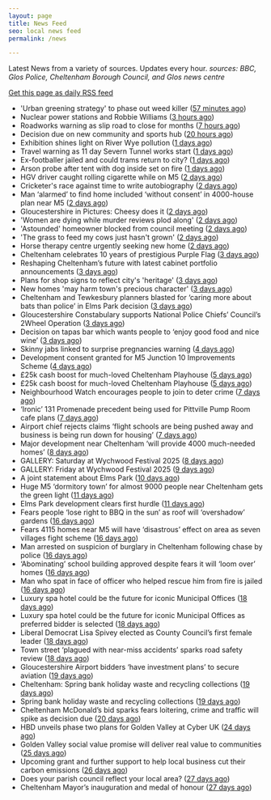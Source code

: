 ```yaml
---
layout: page
title: News Feed
seo: local news feed
permalink: /news

---
```


Latest News from a variety of sources. Updates every hour.
_sources: BBC, Glos Police, Cheltenham Borough Council, and Glos news centre_

[Get this page as daily RSS feed](/daily.rss)

<!-- news_marker starts -->
- 'Urban greening strategy' to phase out weed killer ([57 minutes ago](https://www.bbc.com/news/articles/c201jv8v311o))
- Nuclear power stations and Robbie Williams ([3 hours ago](https://www.bbc.com/news/articles/cy4ekkyej0ko))
- Roadworks warning as slip road to close for months ([7 hours ago](https://www.bbc.com/news/articles/c308j6d7ngno))
- Decision due on new community and sports hub ([20 hours ago](https://www.bbc.com/news/articles/cy4k5kv0v2go))
- Exhibition shines light on River Wye pollution ([1 days ago](https://www.bbc.com/news/articles/c62814zl1q5o))
- Travel warning as 11 day Severn Tunnel works start ([1 days ago](https://www.bbc.com/news/articles/c5yk6z54e2zo))
- Ex-footballer jailed and could trams return to city? ([1 days ago](https://www.bbc.com/news/articles/cre90yyq33yo))
- Arson probe after tent with dog inside set on fire ([1 days ago](https://www.bbc.com/news/articles/cj42gp7n744o))
- HGV driver caught rolling cigarette while on M5 ([2 days ago](https://www.bbc.com/news/articles/cx2ekrky144o))
- Cricketer's race against time to write autobiography ([2 days ago](https://www.bbc.com/news/articles/cy4ke8xw5j7o))
- Man ‘alarmed’ to find home included ‘without consent’ in 4000-house plan near M5 ([2 days ago](https://gloucesternewscentre.co.uk/man-alarmed-to-find-home-included-without-consent-in-4000-house-plan-near-m5/))
- Gloucestershire in Pictures: Cheesy does it ([2 days ago](https://www.bbc.com/news/articles/cj6rpwjk192o))
- 'Women are dying while murder reviews plod along' ([2 days ago](https://www.bbc.com/news/articles/cj3j7308r35o))
- 'Astounded' homeowner blocked from council meeting ([2 days ago](https://www.bbc.com/news/articles/c5y2zdd83deo))
- 'The grass to feed my cows just hasn't grown' ([2 days ago](https://www.bbc.com/news/articles/cr4zp51rk9ro))
- Horse therapy centre urgently seeking new home ([2 days ago](https://www.bbc.com/news/articles/clyqx775r2yo))
- Cheltenham celebrates 10 years of prestigious Purple Flag ([3 days ago](https://www.cheltenham.gov.uk/news/article/3019/cheltenham_celebrates_10_years_of_prestigious_purple_flag))
- Reshaping Cheltenham’s future with latest cabinet portfolio announcements ([3 days ago](https://www.cheltenham.gov.uk/news/article/3018/reshaping_cheltenhams_future_with_latest_cabinet_portfolio_announcements))
- Plans for shop signs to reflect city's 'heritage' ([3 days ago](https://www.bbc.com/news/articles/c77153njmlko))
- New homes 'may harm town's precious character' ([3 days ago](https://www.bbc.com/news/articles/c5yxr023e19o))
- Cheltenham and Tewkesbury planners blasted for ‘caring more about bats than police’ in Elms Park decision ([3 days ago](https://gloucesternewscentre.co.uk/cheltenham-and-tewkesbury-planners-blasted-for-caring-more-about-bats-than-police-in-elms-park-decision/))
- Gloucestershire Constabulary supports National Police Chiefs’ Council’s 2Wheel Operation ([3 days ago](https://gloucesternewscentre.co.uk/gloucestershire-constabulary-supports-national-police-chiefs-councils-2wheel-operation/))
- Decision on tapas bar which wants people to ‘enjoy good food and nice wine’ ([3 days ago](https://gloucesternewscentre.co.uk/decision-on-tapas-bar-which-wants-people-to-enjoy-good-food-and-nice-wine/))
- Skinny jabs linked to surprise pregnancies warning ([4 days ago](https://www.bbc.co.uk/sounds/play/p0lgh4cd))
- Development consent granted for M5 Junction 10 Improvements Scheme ([4 days ago](https://gloucesternewscentre.co.uk/development-consent-granted-for-m5-junction-10-improvements-scheme/))
- £25k cash boost for much-loved Cheltenham Playhouse ([5 days ago](https://gloucesternewscentre.co.uk/25k-cash-boost-for-much-loved-cheltenham-playhouse/))
- £25k cash boost for much-loved Cheltenham Playhouse ([5 days ago](https://www.cheltenham.gov.uk/news/article/3017/25k_cash_boost_for_much-loved_cheltenham_playhouse))
- Neighbourhood Watch encourages people to join to deter crime ([7 days ago](https://gloucesternewscentre.co.uk/neighbourhood-watch-encourages-people-to-join-to-deter-crime/))
- ‘Ironic’ 131 Promenade precedent being used for Pittville Pump Room cafe plans ([7 days ago](https://gloucesternewscentre.co.uk/ironic-131-promenade-precedent-being-used-for-pittville-pump-room-cafe-plans/))
- Airport chief rejects claims ‘flight schools are being pushed away and business is being run down for housing’ ([7 days ago](https://gloucesternewscentre.co.uk/airport-chief-rejects-claims-flight-schools-are-being-pushed-away-and-business-is-being-run-down-for-housing/))
- Major development near Cheltenham ‘will provide 4000 much-needed homes’ ([8 days ago](https://gloucesternewscentre.co.uk/major-development-near-cheltenham-will-provide-4000-much-needed-homes/))
- GALLERY: Saturday at Wychwood Festival 2025 ([8 days ago](https://gloucesternewscentre.co.uk/gallery-saturday-at-wychwood-festival-2025/))
- GALLERY: Friday at Wychwood Festival 2025 ([9 days ago](https://gloucesternewscentre.co.uk/gallery-friday-at-wychwood-festival-2025/))
- A joint statement about Elms Park ([10 days ago](https://www.cheltenham.gov.uk/news/article/3015/a_joint_statement_about_elms_park))
- Huge M5 ‘dormitory town’ for almost 9000 people near Cheltenham gets the green light ([11 days ago](https://gloucesternewscentre.co.uk/huge-m5-dormitory-town-for-almost-9000-people-near-cheltenham-gets-the-green-light/))
- Elms Park development clears first hurdle ([11 days ago](https://gloucesternewscentre.co.uk/elms-park-development-clears-first-hurdle/))
- Fears people ‘lose right to BBQ in the sun’ as roof will ‘overshadow’ gardens ([16 days ago](https://gloucesternewscentre.co.uk/fears-people-lose-right-to-bbq-in-the-sun-as-roof-will-overshadow-gardens/))
- Fears 4115 homes near M5 will have ‘disastrous’ effect on area as seven villages fight scheme ([16 days ago](https://gloucesternewscentre.co.uk/fears-4115-homes-near-m5-will-have-disastrous-effect-on-area-as-seven-villages-fight-scheme/))
- Man arrested on suspicion of burglary in Cheltenham following chase by police ([16 days ago](https://gloucesternewscentre.co.uk/man-arrested-on-suspicion-of-burglary-in-cheltenham-following-chase-by-police/))
- ‘Abominating’ school building approved despite fears it will ‘loom over’ homes ([16 days ago](https://gloucesternewscentre.co.uk/abominating-school-building-approved-despite-fears-it-will-loom-over-homes/))
- Man who spat in face of officer who helped rescue him from fire is jailed ([16 days ago](https://gloucesternewscentre.co.uk/man-who-spat-in-face-of-officer-who-helped-rescue-him-from-fire-is-jailed/))
- Luxury spa hotel could be the future for iconic Municipal Offices ([18 days ago](https://gloucesternewscentre.co.uk/luxury-spa-hotel-could-be-the-future-for-iconic-municipal-offices/))
- Luxury spa hotel could be the future for iconic Municipal Offices as preferred bidder is selected ([18 days ago](https://www.cheltenham.gov.uk/news/article/3014/luxury_spa_hotel_could_be_the_future_for_iconic_municipal_offices_as_preferred_bidder_is_selected))
- Liberal Democrat Lisa Spivey elected as County Council’s first female leader ([18 days ago](https://gloucesternewscentre.co.uk/liberal-democrat-lisa-spivey-elected-as-county-councils-first-female-leader/))
- Town street ‘plagued with near-miss accidents’ sparks road safety review ([18 days ago](https://gloucesternewscentre.co.uk/town-street-plagued-with-near-miss-accidents-sparks-road-safety-review/))
- Gloucestershire Airport bidders ‘have investment plans’ to secure aviation ([19 days ago](https://gloucesternewscentre.co.uk/gloucestershire-airport-bidders-have-investment-plans-to-secure-aviation/))
- Cheltenham: Spring bank holiday waste and recycling collections ([19 days ago](https://gloucesternewscentre.co.uk/cheltenham-spring-bank-holiday-waste-and-recycling-collections/))
- Spring bank holiday waste and recycling collections ([19 days ago](https://www.cheltenham.gov.uk/news/article/3013/spring_bank_holiday_waste_and_recycling_collections))
- Cheltenham McDonald’s bid sparks fears loitering, crime and traffic will spike as decision due ([20 days ago](https://gloucesternewscentre.co.uk/cheltenham-mcdonalds-bid-sparks-fears-loitering-crime-and-traffic-will-spike-as-decision-due/))
- HBD unveils phase two plans for Golden Valley at Cyber UK ([24 days ago](https://www.cheltenham.gov.uk/news/article/3012/hbd_unveils_phase_two_plans_for_golden_valley_at_cyber_uk))
- Golden Valley social value promise will deliver real value to communities ([25 days ago](https://www.cheltenham.gov.uk/news/article/3011/golden_valley_social_value_promise_will_deliver_real_value_to_communities))
- Upcoming grant and further support to help local business cut their carbon emissions ([26 days ago](https://www.cheltenham.gov.uk/news/article/3010/upcoming_grant_and_further_support_to_help_local_business_cut_their_carbon_emissions))
- Does your parish council reflect your local area? ([27 days ago](https://www.cheltenham.gov.uk/news/article/3009/does_your_parish_council_reflect_your_local_area))
- Cheltenham Mayor’s inauguration and medal of honour ([27 days ago](https://www.cheltenham.gov.uk/news/article/3008/cheltenham_mayors_inauguration_and_medal_of_honour))

<!-- news_marker ends -->

